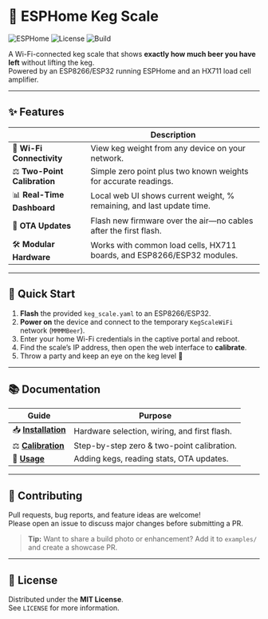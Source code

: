 # 🍺 ESPHome Keg Scale

![ESPHome](https://img.shields.io/badge/ESPHome-Powered-blue?logo=esphome&logoColor=white)
![License](https://img.shields.io/github/license/your-username/keg-scale?style=flat)
![Build](https://img.shields.io/github/actions/workflow/status/your-username/keg-scale/ci.yml?label=CI&logo=github)

A Wi-Fi-connected keg scale that shows **exactly how much beer you have left** without lifting the keg.  
Powered by an ESP8266/ESP32 running ESPHome and an HX711 load cell amplifier.

---

## ✨ Features

|                | Description |
|----------------|-------------|
| 📶 **Wi-Fi Connectivity** | View keg weight from any device on your network. |
| ⚖️ **Two-Point Calibration** | Simple zero point plus two known weights for accurate readings. |
| 📊 **Real-Time Dashboard** | Local web UI shows current weight, % remaining, and last update time. |
| 🔄 **OTA Updates** | Flash new firmware over the air—no cables after the first flash. |
| 🛠 **Modular Hardware** | Works with common load cells, HX711 boards, and ESP8266/ESP32 modules. |

---

## 🚀 Quick Start

1. **Flash** the provided `keg_scale.yaml` to an ESP8266/ESP32.
2. **Power on** the device and connect to the temporary `KegScaleWiFi` network (`MMMMBeer`).
3. Enter your home Wi-Fi credentials in the captive portal and reboot.
4. Find the scale’s IP address, then open the web interface to **calibrate**.
5. Throw a party and keep an eye on the keg level 🍻

---

## 📚 Documentation

| Guide | Purpose |
|-------|---------|
| 📥 **[Installation](guide/installation.md)** | Hardware selection, wiring, and first flash. |
| ⚖️ **[Calibration](guide/calibration.md)** | Step-by-step zero & two-point calibration. |
| 🍺 **[Usage](guide/usage.md)** | Adding kegs, reading stats, OTA updates. |

---

## 🤝 Contributing

Pull requests, bug reports, and feature ideas are welcome!  
Please open an issue to discuss major changes before submitting a PR.

> **Tip:** Want to share a build photo or enhancement? Add it to `examples/` and create a showcase PR.

---

## 📝 License

Distributed under the **MIT License**.  
See `LICENSE` for more information.
